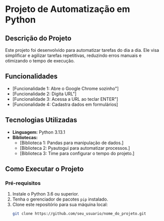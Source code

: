 # **Projeto de Automatização em Python**

## **Descrição do Projeto**
Este projeto foi desenvolvido para automatizar tarefas do dia a dia. Ele visa simplificar e agilizar tarefas repetitivas, reduzindo erros manuais e otimizando o tempo de execução.

## **Funcionalidades**
- [Funcionalidade 1: Abre o Google Chrome sozinho"]
- [Funcionalidade 2: Digita URL"]
- [Funcionalidade 3: Acessa a URL ao teclar ENTER"]
- [Funcionalidade 4: Cadastra dados em formulários]

## **Tecnologias Utilizadas**
- **Linguagem:** Python 3.13.1
- **Bibliotecas:**
  - [Biblioteca 1: Pandas para manipulação de dados.]
  - [Biblioteca 2: Pyautogui para automatizar processos.]
  - [Biblioteca 3: Time para configurar o tempo do projeto.]

## **Como Executar o Projeto**

### **Pré-requisitos**
1. Instale o Python 3.6 ou superior.
2. Tenha o gerenciador de pacotes `pip` instalado.
3. Clone este repositório para sua máquina local:
   ```bash
   git clone https://github.com/seu_usuario/nome_do_projeto.git
